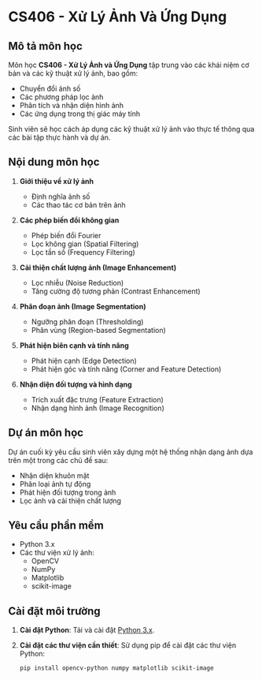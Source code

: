 # CS406 - Xử Lý Ảnh Và Ứng Dụng

## Mô tả môn học
Môn học **CS406 - Xử Lý Ảnh và Ứng Dụng** tập trung vào các khái niệm cơ bản và các kỹ thuật xử lý ảnh, bao gồm:
- Chuyển đổi ảnh số
- Các phương pháp lọc ảnh
- Phân tích và nhận diện hình ảnh
- Các ứng dụng trong thị giác máy tính

Sinh viên sẽ học cách áp dụng các kỹ thuật xử lý ảnh vào thực tế thông qua các bài tập thực hành và dự án.

## Nội dung môn học

1. **Giới thiệu về xử lý ảnh**
   - Định nghĩa ảnh số
   - Các thao tác cơ bản trên ảnh

2. **Các phép biến đổi không gian**
   - Phép biến đổi Fourier
   - Lọc không gian (Spatial Filtering)
   - Lọc tần số (Frequency Filtering)

3. **Cải thiện chất lượng ảnh (Image Enhancement)**
   - Lọc nhiễu (Noise Reduction)
   - Tăng cường độ tương phản (Contrast Enhancement)

4. **Phân đoạn ảnh (Image Segmentation)**
   - Ngưỡng phân đoạn (Thresholding)
   - Phân vùng (Region-based Segmentation)

5. **Phát hiện biên cạnh và tính năng**
   - Phát hiện cạnh (Edge Detection)
   - Phát hiện góc và tính năng (Corner and Feature Detection)

6. **Nhận diện đối tượng và hình dạng**
   - Trích xuất đặc trưng (Feature Extraction)
   - Nhận dạng hình ảnh (Image Recognition)

## Dự án môn học
Dự án cuối kỳ yêu cầu sinh viên xây dựng một hệ thống nhận dạng ảnh dựa trên một trong các chủ đề sau:
- Nhận diện khuôn mặt
- Phân loại ảnh tự động
- Phát hiện đối tượng trong ảnh
- Lọc ảnh và cải thiện chất lượng

## Yêu cầu phần mềm
- Python 3.x
- Các thư viện xử lý ảnh:
  - OpenCV
  - NumPy
  - Matplotlib
  - scikit-image

## Cài đặt môi trường

1. **Cài đặt Python**: 
   Tải và cài đặt [Python 3.x](https://www.python.org/downloads/).

2. **Cài đặt các thư viện cần thiết**:
   Sử dụng pip để cài đặt các thư viện Python:
   ```bash
   pip install opencv-python numpy matplotlib scikit-image
